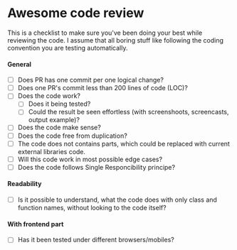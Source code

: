 # Awesome code review

This is a checklist to make sure you've been doing your best while reviewing the code. I assume that all boring stuff like following the coding convention you are testing automatically.

#### General 

- [ ] Does PR has one commit per one logical change?
- [ ] Does one PR's commit less than 200 lines of code (LOC)?
- [ ] Does the code work?
    - [ ] Does it being tested?
    - [ ] Could the result be seen effortless (with screenshoots, screencasts, output example)?
- [ ] Does the code make sense?
- [ ] Does the code free from duplication?
- [ ] The code does not contains parts, which could be replaced with current external libraries code.
- [ ] Will this code work in most possible edge cases?
- [ ] Does the code follows Single Responcibility principe?

#### Readability

- [ ] Is it possible to understand, what the code does with only class and function names, without looking to the code itself?

#### With frontend part

- [ ] Has it been tested under different browsers/mobiles?
